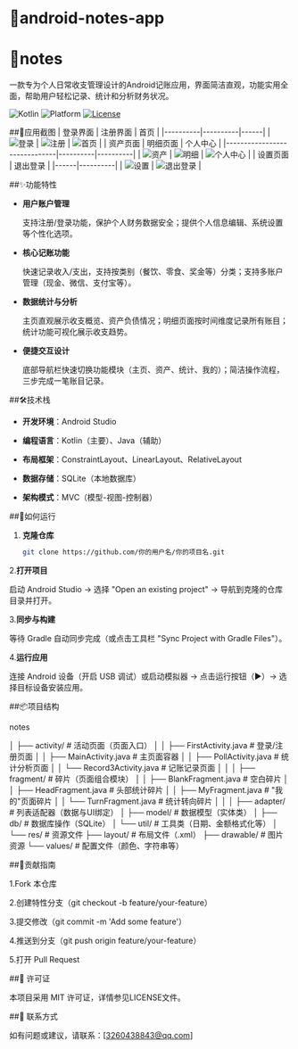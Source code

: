 # 📝android-notes-app
# 📔notes

一款专为个人日常收支管理设计的Android记账应用，界面简洁直观，功能实用全面，帮助用户轻松记录、统计和分析财务状况。

![Kotlin](https://img.shields.io/badge/Kotlin-1.9.0-blue.svg)
![Platform](https://img.shields.io/badge/Platform-Android-green.svg)
[![License](https://img.shields.io/badge/License-MIT-yellow.svg)](LICNSE)

##📸应用截图
| 登录界面 | 注册界面 | 首页 |
|----------|----------|------|
| ![登录](screenshots/entry%20.png) | ![注册](screenshots/registration%20.png) | ![首页](screenshots/home.png) |
| 资产页面                         | 明细页面 | 个人中心 |
|------------------------------|----------|----------|
| ![资产](screenshots/asset.png) | ![明细](screenshots/detial.png) | ![个人中心](screenshots/principal.png) |
| 设置页面 | 退出登录 |
|------|----------|
| ![设置](screenshots/setup%20.png) | ![退出登录](screenshots/withdraw.png) |


##✨功能特性

- **用户账户管理**
    
  支持注册/登录功能，保护个人财务数据安全；提供个人信息编辑、系统设置等个性化选项。

- **核心记账功能**
  
  快速记录收入/支出，支持按类别（餐饮、零食、奖金等）分类；支持多账户管理（现金、微信、支付宝等）。

- **数据统计与分析**
  
  主页直观展示收支概览、资产负债情况；明细页面按时间维度记录所有账目；统计功能可视化展示收支趋势。

- **便捷交互设计**
  
  底部导航栏快速切换功能模块（主页、资产、统计、我的）；简洁操作流程，三步完成一笔账目记录。

##🛠️技术栈

- **开发环境**：Android Studio
  
- **编程语言**：Kotlin（主要）、Java（辅助）
  
- **布局框架**：ConstraintLayout、LinearLayout、RelativeLayout
  
- **数据存储**：SQLite（本地数据库）
  
- **架构模式**：MVC（模型-视图-控制器）

##🚀如何运行

1. **克隆仓库**
   
   ```bash
   git clone https://github.com/你的用户名/你的项目名.git
   
2.**打开项目**

启动 Android Studio → 选择 "Open an existing project" → 导航到克隆的仓库目录并打开。

3.**同步与构建**

等待 Gradle 自动同步完成（或点击工具栏 "Sync Project with Gradle Files"）。

4.**运行应用**

连接 Android 设备（开启 USB 调试）或启动模拟器 → 点击运行按钮（▶️）→ 选择目标设备安装应用。

##📦项目结构

notes

│  ├── activity/                 # 活动页面（页面入口）
│  │  ├── FirstActivity.java     # 登录/注册页面
│  │  ├── MainActivity.java      # 主页面容器
│  │  ├── PollActivity.java      # 统计分析页面
│  │  └── Record3Activity.java   # 记账记录页面
│  │
│  ├── fragment/                 # 碎片（页面组合模块）
│  │  ├── BlankFragment.java     # 空白碎片
│  │  ├── HeadFragment.java      # 头部统计碎片
│  │  ├── MyFragment.java        # "我的"页面碎片
│  │  └── TurnFragment.java      # 统计转向碎片
│  │
│  ├── adapter/                  # 列表适配器（数据与UI绑定）
│  ├── model/                    # 数据模型（实体类）
│  ├── db/                       # 数据库操作（SQLite）
│  └── util/                     # 工具类（日期、金额格式化等）
│
└── res/                         # 资源文件
├── layout/                   # 布局文件（.xml）
├── drawable/                 # 图片资源
└── values/                   # 配置文件（颜色、字符串等）


##🤝贡献指南

1.Fork 本仓库

2.创建特性分支（git checkout -b feature/your-feature）

3.提交修改（git commit -m 'Add some feature'）

4.推送到分支（git push origin feature/your-feature）

5.打开 Pull Request

##📄 许可证

本项目采用 MIT 许可证，详情参见LICENSE文件。

##📧 联系方式

如有问题或建议，请联系：[3260438843@qq.com]




